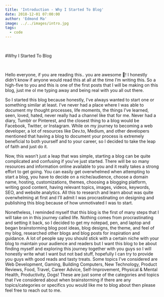 ```yaml
---
title: 'Introduction - Why I Started To Blog'
date: 2018-12-01 07:00:00
author: 'Edmond Ma'
image: ../../images/intro.jpg
tags:
  - code
---
```


<br>

#Why I Started To Blog

<br>

Hello everyone, if you are reading this.. you are awesome 🙏! I honestly didn’t know if anyone would read this at all at the time I’m writing this. So a high-five to you and this is one of the first posts that I will be making on this blog, just me ol me typing away and being real with you all out there.

So I started this blog because honestly, I’ve always wanted to start one or something similar at least. I’ve never had a place where I was able to document my thought processes, life moments, the things I’ve learned, seen, loved, hated, never really had a channel like that for me. Never had a diary, Tumblr or Pinterest, and the closest thing to a blog would be Facebook, Twitter, or Instagram. While on my journey to becoming a web developer, a lot of resources like Dev.to, Medium, and other developers mentioned that having a blog to document your process is extremely beneficial to both yourself and to your career, so I decided to take the leap of faith and just do it.

Now, this wasn’t just a leap that was simple, starting a blog can be quite complicated and confusing if you’ve just started. There will be so many resources and information online available to you and it really takes a strong effort to get going. You can easily get overwhelmed when attempting to start a blog, you have to decide on a niche/audience, choose a domain name, hosting, customizations, themes, choosing a blogging platform, writing good content, having relevant topics, images, videos, keywords, SEO, and website analytics. All this to research and learn about was quite overwhelming at first and I’ll admit I was procrastinating on designing and publishing this blog because of how unmotivated I was to start.

Nonetheless, I reminded myself that this blog is the first of many steps that I will take on in this journey called life. Nothing comes from procrastinating and setting it back, so I decided to get my notepad, pen, and laptop and began brainstorming blog post ideas, blog designs, the theme, and feel of my blog, researched other blogs and blog posts for inspiration and guidance. A lot of people say you should stick with a certain niche with your blog to maintain your audience and readers but I want this blog to be about finding myself and exploring this journey together with you guys so I will honestly write what I want but not bad stuff, hopefully I can try to provide you guys with good reads and tasty treats. Some topics I’ve considered are Web Development, Gaming, Building Computers, New Technology, Product Reviews, Food, Travel, Career Advice, Self-Improvement, Physical & Mental Health, Productivity, Dogs! These are just some of the categories and topics that I’ve considered about when brainstorming if there are any topics/categories or specifics you would like me to blog about then please feel free to reach out to me.
